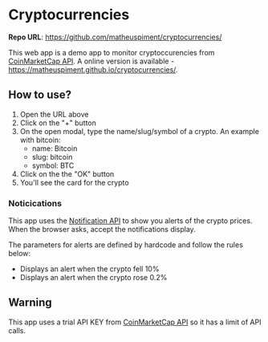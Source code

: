 # Cryptocurrencies

**Repo URL**: https://github.com/matheuspiment/cryptocurrencies/

This web app is a demo app to monitor cryptoccurencies from [CoinMarketCap API](https://pro.coinmarketcap.com/). A online version is available - https://matheuspiment.github.io/cryptocurrencies/.

## How to use?

1. Open the URL above
2. Click on the "+" button
3. On the open modal, type the name/slug/symbol of a crypto. An example with bitcoin:
    * name: Bitcoin
    * slug: bitcoin
    * symbol: BTC
4. Click on the the "OK" button
4. You'll see the card for the crypto

### Noticications

This app uses the [Notification API](https://developer.mozilla.org/en-US/docs/Web/API/Notification) to show you alerts of the crypto prices. When the browser asks, accept the notifications display.

The parameters for alerts are defined by hardcode and follow the rules below:

* Displays an alert when the crypto fell 10%
* Displays an alert when the crypto rose 0.2%

## Warning

This app uses a trial API KEY from [CoinMarketCap API](https://pro.coinmarketcap.com/) so it has a limit of API calls.

